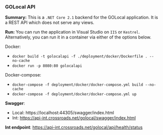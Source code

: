 <h3>GOLocal API</h3>

<b>Summary:</b> This is a `.NET Core 2.1` backend for the GOLocal application. It is a REST API which does not serve any views.

<b>Run:</b> You can run the application in Visual Studio on `IIS` or `Kestrel`. Alternatively, you can run it in a container via either of the options below.

Docker:
 - `docker build -t golocalapi -f ./deployment/docker/Dockerfile . --no-cache`
 - `docker run -p 8080:80 golocalapi`

Docker-compose:
 - `docker-compose -f deployment/docker/docker-compose.yml build --no-cache`
 - `docker-compose -f deployment/docker/docker-compose.yml up`  

<b>Swagger</b>: 
 - Local: https://localhost:44305/swagger/index.html
 - Int: https://api-int.crossroads.net/golocal/swagger/index.html

<b>Int endpoint</b>: https://api-int.crossroads.net/golocal/api/health/status
